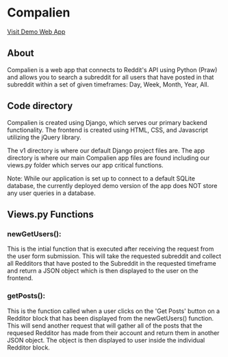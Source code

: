 # Compalien

[Visit Demo Web App](https://www.compalien.com)

## About

Compalien is a web app that connects to Reddit's API using Python (Praw) and allows you to search a subreddit for all users that have posted in that subreddit within a set of given timeframes: Day, Week, Month, Year, All.

## Code directory

Compalien is created using Django, which serves our primary backend functionality. The frontend is created using HTML, CSS, and Javascript utilizing the jQuery library.

The v1 directory is where our default Django project files are. The app directory is where our main Compalien app files are found including our views.py folder which serves our app critical functions.

Note: While our application is set up to connect to a default SQLite database, the currently deployed demo version of the app does NOT store any user queries in a database.

## Views.py Functions

### newGetUsers():

This is the intial function that is executed after receiving the request from the user form submission. This will take the requested subreddit and collect all Redditors that have posted to the Subreddit in the requested timeframe and return a JSON object which is then displayed to the user on the frontend.

### getPosts():

This is the function called when a user clicks on the 'Get Posts' button on a Redditor block that has been displayed from the newGetUsers() function. This will send another request that will gather all of the posts that the requesed Redditor has made from their account and return them in another JSON object. The object is then displayed to user inside the individual Redditor block.
